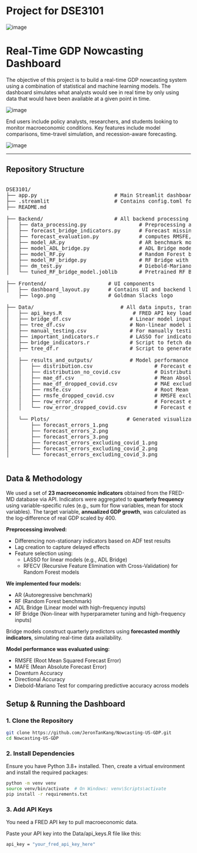 # Project for DSE3101
![image](https://github.com/user-attachments/assets/459c00b8-4c09-434e-a159-74884583045b)
# Real-Time GDP Nowcasting Dashboard

The objective of this project is to build a real-time GDP nowcasting system using a combination of statistical and machine learning models. The dashboard simulates what analysts would see in real time by only using data that would have been available at a given point in time.

![image](https://github.com/user-attachments/assets/eeb944e4-2c68-4e32-a67e-f330de69f4d1)

End users include policy analysts, researchers, and students looking to monitor macroeconomic conditions. Key features include model comparisons, time-travel simulation, and recession-aware forecasting.

![image](https://github.com/user-attachments/assets/d5025c45-5e1f-4c05-83d2-bac2df34f292)

---

## Repository Structure
<pre>

DSE3101/
├── app.py                         # Main Streamlit dashboard entry point
├── .streamlit                     # Contains config.toml for dashboard theme layout
├── README.md

├── Backend/                       # All backend processing and forecasting logic
│   ├── data_processing.py                 # Preprocessing and differencing
│   ├── forecast_bridge_indicators.py      # Forecast missing monthly data
│   ├── forecast_evaluation.py             # computes RMSFE, MAFE, Skew and Kurtosis
│   ├── model_AR.py                        # AR benchmark model
│   ├── model_ADL_bridge.py                # ADL Bridge model
│   ├── model_RF.py                        # Random Forest benchmark model
│   ├── model_RF_bridge.py                 # RF Bridge with hyperparameter tuning
│   ├── dm_test.py                         # Diebold-Mariano test
│   └── tuned_RF_bridge_model.joblib       # Pretrained RF Bridge model

├── Frontend/                    # UI components
│   ├── dashboard_layout.py      # Contains UI and backend logic for each dashboard view
    ├── logo.png                 # Goldman Slacks logo
  
├── Data/                            # All data inputs, transformation scripts, and outputs
│   ├── api_keys.R                       # FRED API key loader
│   ├── bridge_df.csv                   # Linear model input
│   ├── tree_df.csv                     # Non-linear model input
│   ├── manual_testing.csv              # For manually testing 2024 out-of-sample
│   ├── important_indicators.r          # LASSO for indicator selection
│   ├── bridge_indicators.r             # Script to fetch data on indicators identified by LASSO + Intuition to generate bridge_df.csv
│   ├── tree_df.r                       # Script to generate tree_df
│
│   ├── results_and_outputs/            # Model performance metrics and evaluation results
│   │   ├── distribution.csv                    # Forecast error distribution (skew, kurtosis)
│   │   ├── distribution_no_covid.csv           # Distribution excluding COVID quarters
│   │   ├── mae_df.csv                          # Mean Absolute Forecast Error (full sample)
│   │   ├── mae_df_dropped_covid.csv            # MAE excluding COVID quarters
│   │   ├── rmsfe.csv                           # Root Mean Squared Forecast Error (full sample)
│   │   ├── rmsfe_dropped_covid.csv             # RMSFE excluding COVID quarters
│   │   ├── row_error.csv                       # Forecast errors (full sample)
│   │   └── row_error_dropped_covid.csv         # Forecast errors excluding COVID period
│
│   └── Plots/                         # Generated visualizations of forecast errors
│       ├── forecast_errors_1.png
│       ├── forecast_errors_2.png
│       ├── forecast_errors_3.png
│       ├── forecast_errors_excluding_covid_1.png
│       ├── forecast_errors_excluding_covid_2.png
│       └── forecast_errors_excluding_covid_3.png

</pre>

## Data & Methodology
We used a set of **23 macroeconomic indicators** obtained from the FRED-MD database via API. Indicators were aggregated to **quarterly frequency** using variable-specific rules (e.g., sum for flow variables, mean for stock variables). The target variable, **annualized GDP growth**, was calculated as the log-difference of real GDP scaled by 400.

**Preprocessing involved:**
- Differencing non-stationary indicators based on ADF test results  
- Lag creation to capture delayed effects  
- Feature selection using:
  - LASSO for linear models (e.g., ADL Bridge)  
  - RFECV (Recursive Feature Elimination with Cross-Validation) for Random Forest models

**We implemented four models:**
- AR (Autoregressive benchmark)  
- RF (Random Forest benchmark)  
- ADL Bridge (Linear model with high-frequency inputs)  
- RF Bridge (Non-linear with hyperparameter tuning and high-frequency inputs)

Bridge models construct quarterly predictors using **forecasted monthly indicators**, simulating real-time data availability.

**Model performance was evaluated using:**
- RMSFE (Root Mean Squared Forecast Error)  
- MAFE (Mean Absolute Forecast Error)  
- Downturn Accuracy  
- Directional Accuracy  
- Diebold-Mariano Test for comparing predictive accuracy across models
##  Setup & Running the Dashboard

### 1. Clone the Repository
```bash
git clone https://github.com/JeronTanKang/Nowcasting-US-GDP.git
cd Nowcasting-US-GDP
```

### 2. Install Dependencies
Ensure you have Python 3.8+ installed. Then, create a virtual environment and install the required packages:
```bash
python -m venv venv
source venv/bin/activate  # On Windows: venv\Scripts\activate
pip install -r requirements.txt
```

### 3. Add API Keys
You need a FRED API key to pull macroeconomic data.

Paste your API key into the Data/api_keys.R file like this:
```bash
api_key = "your_fred_api_key_here"
```
